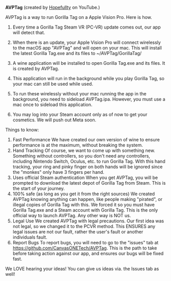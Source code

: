 **AVPTag** (created by [Hopefullty](youtube.com/@hopefullty) on YouTube.)

AVPTag is a way to run Gorilla Tag on a Apple Vision Pro. Here is how.

1.  Every time a Gorilla Tag Steam VR (PC-VR) update comes out, our app will detect that.
    
2.  When there is an update, your Apple Vision Pro will connect wirelessly to the macOS app "AVPTag" and will open on your mac. This will install the latest Gorilla Tag.exe and its files to ~/AVPTag/GorillaTag/
    
3.  A wine application will be installed to open Gorilla Tag.exe and its files. It is created by AVPTag.
    
4.  This application will run in the background while you play Gorilla Tag, so your mac can still be used while used.
    
5.  To run these wirelessly without your mac running the app in the background, you need to sideload AVPTag.ipa. However, you must use a mac once to sideload this application.
    
6.  You may log into your Steam account only as of now to get your cosmetics. We will push out Meta soon.

Things to know:

 1. Fast Performance
We have created our own version of wine to ensure performance is at the maximum, without breaking the system.
 2. Hand Tracking
Of course, we want to come up with something new. Something without controllers, so you don't need any controllers, including Nintendo Switch, Oculus, etc. to run Gorilla Tag. With this hand tracking, your ring and pinky finger on both hands will be ignored since the "monkes" only have 3 fingers per hand.
 3. Uses official Steam authentication
When you get AVPTag, you will be prompted to download the latest depot of Gorilla Tag from Steam. This is the start of your journey.
 4. 100% safe (as long as you get it from the right sources)
We created AVPTag knowing anything can happen, like people making "pirated", or illegal copies of Gorilla Tag with this. We forced it so you must have Gorilla Tag.exe and a Steam account with Gorilla Tag. This is the only official way to launch AVPTag. Any other way is NOT us.
 5. Legal Use
We created AVPTag with legal precautions. Our first idea was not legal, so we changed it to the PCVR method. This ENSURES any legal issues are not our fault, rather the user's fault or another individuals fault.
 6. Report Bugs
To report bugs, you will need to go to the "issues" tab at https://github.com/CanvasONETech/AVPTag. This is the path to take before taking action against our app, and ensures our bugs will be fixed fast.


We LOVE hearing your ideas! You can give us ideas via. the Issues tab as well!
